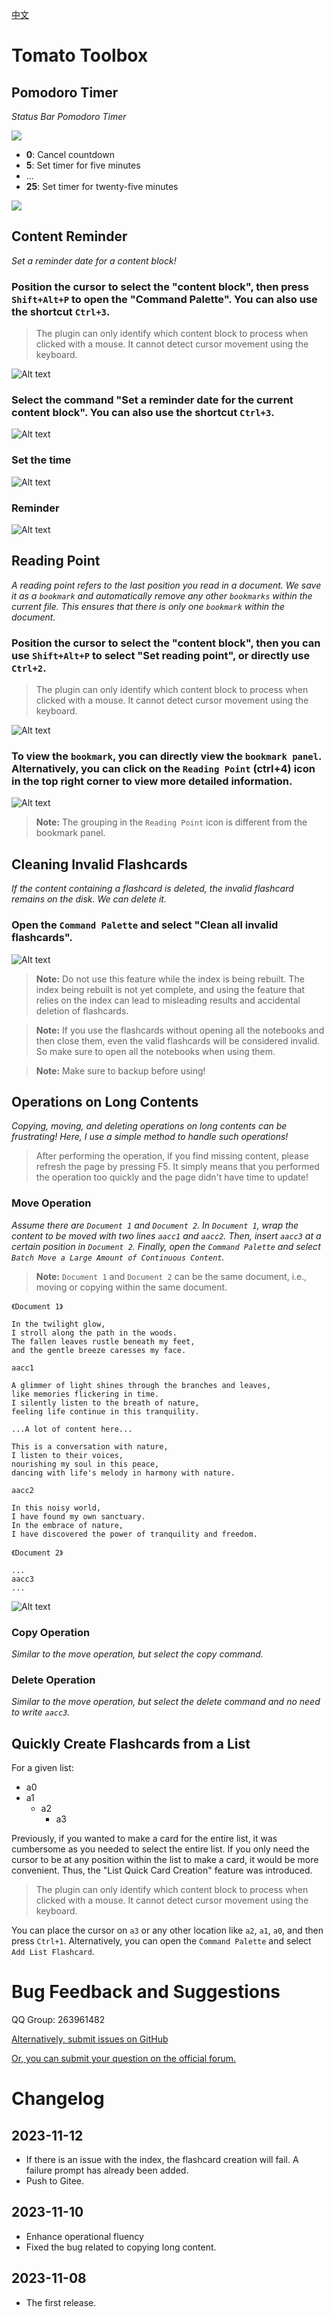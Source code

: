[中文](https://github.com/IAliceBobI/sy-tomato-plugin/blob/main/README_zh_CN.md)

# Tomato Toolbox

## Pomodoro Timer

*Status Bar Pomodoro Timer*

![](./assets/statustomato.png)

* **0**: Cancel countdown
* **5**: Set timer for five minutes
* ...
* **25**: Set timer for twenty-five minutes

![](./assets/tomatoTimeup.png)

## Content Reminder

*Set a reminder date for a content block!*

### Position the cursor to select the "content block", then press `Shift+Alt+P` to open the "Command Palette". You can also use the shortcut `Ctrl+3`.

> The plugin can only identify which content block to process when clicked with a mouse. It cannot detect cursor movement using the keyboard.

![Alt text](./assets/cmdEntry.png)

### Select the command "Set a reminder date for the current content block". You can also use the shortcut `Ctrl+3`.

![Alt text](./assets/cmd.png)

### Set the time
![Alt text](./assets/scheduleSetTime.png)

### Reminder

![Alt text](./assets/remind.png)

## Reading Point

*A reading point refers to the last position you read in a document. We save it as a `bookmark` and automatically remove any other `bookmarks` within the current file. This ensures that there is only one `bookmark` within the document.*

### Position the cursor to select the "content block", then you can use `Shift+Alt+P` to select "Set reading point", or directly use `Ctrl+2`.

> The plugin can only identify which content block to process when clicked with a mouse. It cannot detect cursor movement using the keyboard.

![Alt text](./assets/cmd.png)

### To view the `bookmark`, you can directly view the `bookmark panel`. Alternatively, you can click on the `Reading Point` (ctrl+4) icon in the top right corner to view more detailed information.

![Alt text](./assets/bookmark.png)

> **Note:** The grouping in the `Reading Point` icon is different from the bookmark panel.

## Cleaning Invalid Flashcards

*If the content containing a flashcard is deleted, the invalid flashcard remains on the disk. We can delete it.*

### Open the `Command Palette` and select "Clean all invalid flashcards".

![Alt text](./assets/cmd.png)

> **Note:** Do not use this feature while the index is being rebuilt. The index being rebuilt is not yet complete, and using the feature that relies on the index can lead to misleading results and accidental deletion of flashcards.

> **Note:** If you use the flashcards without opening all the notebooks and then close them, even the valid flashcards will be considered invalid. So make sure to open all the notebooks when using them.

> **Note:** Make sure to backup before using!

## Operations on Long Contents

*Copying, moving, and deleting operations on long contents can be frustrating! Here, I use a simple method to handle such operations!*

> After performing the operation, if you find missing content, please refresh the page by pressing F5. It simply means that you performed the operation too quickly and the page didn't have time to update!

### Move Operation

*Assume there are `Document 1` and `Document 2`. In `Document 1`, wrap the content to be moved with two lines `aacc1` and `aacc2`. Then, insert `aacc3` at a certain position in `Document 2`. Finally, open the `Command Palette` and select `Batch Move a Large Amount of Continuous Content`.*

> **Note:** `Document 1` and `Document 2` can be the same document, i.e., moving or copying within the same document.

```
《Document 1》

In the twilight glow,
I stroll along the path in the woods.
The fallen leaves rustle beneath my feet,
and the gentle breeze caresses my face.

aacc1

A glimmer of light shines through the branches and leaves,
like memories flickering in time.
I silently listen to the breath of nature,
feeling life continue in this tranquility.

...A lot of content here...

This is a conversation with nature,
I listen to their voices,
nourishing my soul in this peace,
dancing with life's melody in harmony with nature.

aacc2

In this noisy world,
I have found my own sanctuary.
In the embrace of nature,
I have discovered the power of tranquility and freedom.
```

```
《Document 2》

...
aacc3
...

```

![Alt text](./assets/cmd.png)


### Copy Operation

*Similar to the move operation, but select the copy command.*

### Delete Operation

*Similar to the move operation, but select the delete command and no need to write `aacc3`.*

## Quickly Create Flashcards from a List

For a given list:

* a0
* a1
  * a2
    * a3

Previously, if you wanted to make a card for the entire list, it was cumbersome as you needed to select the entire list. If you only need the cursor to be at any position within the list to make a card, it would be more convenient. Thus, the "List Quick Card Creation" feature was introduced.

> The plugin can only identify which content block to process when clicked with a mouse. It cannot detect cursor movement using the keyboard.

You can place the cursor on `a3` or any other location like `a2`, `a1`, `a0`, and then press `Ctrl+1`. Alternatively, you can open the `Command Palette` and select `Add List Flashcard`.

# Bug Feedback and Suggestions

QQ Group: 263961482

[Alternatively, submit issues on GitHub](https://github.com/IAliceBobI/sy-tomato-plugin/issues)

[Or, you can submit your question on the official forum.](https://ld246.com/tag/siyuan)

# Changelog

## 2023-11-12

* If there is an issue with the index, the flashcard creation will fail. A failure prompt has already been added.
* Push to Gitee.

## 2023-11-10

* Enhance operational fluency
* Fixed the bug related to copying long content.

## 2023-11-08

* The first release.

